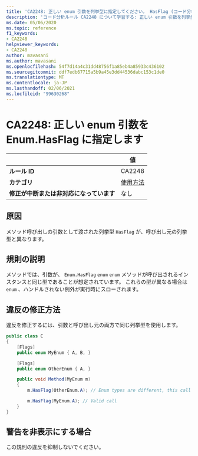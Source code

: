 ```yaml
---
title: 'CA2248: 正しい enum 引数を列挙型に指定してください。 HasFlag (コード分析)'
description: 'コード分析ルール CA2248 について学習する: 正しい enum 引数を列挙型に入力してください。 HasFlag'
ms.date: 05/06/2020
ms.topic: reference
f1_keywords:
- CA2248
helpviewer_keywords:
- CA2248
author: mavasani
ms.author: mavasani
ms.openlocfilehash: 54f7d14a4c31dd48756f1a85eb4a85933c436102
ms.sourcegitcommit: ddf7edb67715a5b9a45e3dd44536dabc153c1de0
ms.translationtype: MT
ms.contentlocale: ja-JP
ms.lasthandoff: 02/06/2021
ms.locfileid: "99630268"
---
```

# <a name="ca2248-provide-correct-enum-argument-to-enumhasflag"></a>CA2248: 正しい enum 引数を Enum.HasFlag に指定します

| | 値 |
|-|-|
| **ルール ID** |CA2248|
| **カテゴリ** |[使用方法](usage-warnings.md)|
| **修正が中断または非対応になっています** |なし|

## <a name="cause"></a>原因

メソッド呼び出しの引数として渡された列挙型 `HasFlag` が、呼び出し元の列挙型と異なります。

## <a name="rule-description"></a>規則の説明

メソッドでは、引数が、 `Enum.HasFlag` `enum` `enum` メソッドが呼び出されるインスタンスと同じ型であることが想定されています。 これらの型が異なる場合は `enum` 、ハンドルされない例外が実行時にスローされます。

## <a name="how-to-fix-violations"></a>違反の修正方法

違反を修正するには、引数と呼び出し元の両方で同じ列挙型を使用します。

```csharp
public class C
{
    [Flags]
    public enum MyEnum { A, B, }

    [Flags]
    public enum OtherEnum { A, }

    public void Method(MyEnum m)
    {
        m.HasFlag(OtherEnum.A); // Enum types are different, this call will cause an `ArgumentException` to be thrown at runtime

        m.HasFlag(MyEnum.A); // Valid call
    }
}
```

## <a name="when-to-suppress-warnings"></a>警告を非表示にする場合

この規則の違反を抑制しないでください。
